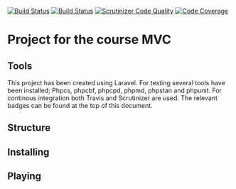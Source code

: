 [![Build Status](https://travis-ci.com/Dundgren/mvc-proj.svg?branch=main)](https://travis-ci.com/Dundgren/mvc-proj) [![Build Status](https://scrutinizer-ci.com/g/Dundgren/mvc-proj/badges/build.png?b=main)](https://scrutinizer-ci.com/g/Dundgren/mvc-proj/build-status/main) [![Scrutinizer Code Quality](https://scrutinizer-ci.com/g/Dundgren/mvc-proj/badges/quality-score.png?b=main)](https://scrutinizer-ci.com/g/Dundgren/mvc-proj/?branch=main) [![Code Coverage](https://scrutinizer-ci.com/g/Dundgren/mvc-proj/badges/coverage.png?b=main)](https://scrutinizer-ci.com/g/Dundgren/mvc-proj/?branch=main)

# Project for the course MVC

## Tools
This project has been created using Laravel. For testing several tools have been installed; Phpcs, phpcbf, phpcpd, phpmd, phpstan and phpunit. For continous integration both Travis and Scrutinizer are used. The relevant badges can be found at the top of this document.

## Structure

## Installing

## Playing
